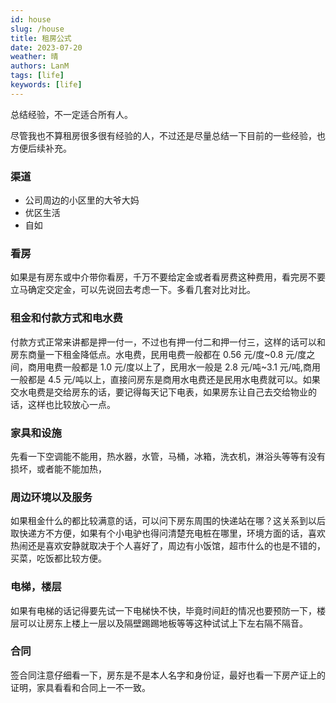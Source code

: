 ```yaml
---
id: house
slug: /house
title: 租房公式
date: 2023-07-20
weather: 晴
authors: LanM
tags: [life]
keywords: [life]
---
```


总结经验，不一定适合所有人。

尽管我也不算租房很多很有经验的人，不过还是尽量总结一下目前的一些经验，也方便后续补充。

### 渠道

- 公司周边的小区里的大爷大妈
- 优区生活
- 自如

### 看房

如果是有房东或中介带你看房，千万不要给定金或者看房费这种费用，看完房不要立马确定交定金，可以先说回去考虑一下。多看几套对比对比。

### 租金和付款方式和电水费

付款方式正常来讲都是押一付一，不过也有押一付二和押一付三，这样的话可以和房东商量一下租金降低点。水电费，民用电费一般都在 0.56 元/度~0.8 元/度之间，商用电费一般都是 1.0 元/度以上了，民用水一般是 2.8 元/吨~3.1 元/吨,商用一般都是 4.5 元/吨以上，直接问房东是商用水电费还是民用水电费就可以。如果交水电费是交给房东的话，要记得每天记下电表，如果房东让自己去交给物业的话，这样也比较放心一点。

### 家具和设施

先看一下空调能不能用，热水器，水管，马桶，冰箱，洗衣机，淋浴头等等有没有损坏，或者能不能加热，

### 周边环境以及服务

如果租金什么的都比较满意的话，可以问下房东周围的快递站在哪？这关系到以后取快递方不方便，如果有个小电驴也得问清楚充电桩在哪里，环境方面的话，喜欢热闹还是喜欢安静就取决于个人喜好了，周边有小饭馆，超市什么的也是不错的，买菜，吃饭都比较方便。

### 电梯，楼层

如果有电梯的话记得要先试一下电梯快不快，毕竟时间赶的情况也要预防一下，楼层可以让房东上楼上一层以及隔壁踢踢地板等等这种试试上下左右隔不隔音。

### 合同

签合同注意仔细看一下，房东是不是本人名字和身份证，最好也看一下房产证上的证明，家具看看和合同上一不一致。
